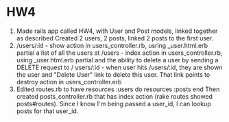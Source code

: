 HW4
===
1) Made rails app called HW4, with User and Post models, linked together as described
Created 2 users, 2 posts, linked 2 posts to the first user.
2) /users/:id - show action in users_controller.rb, usring _user.html.erb partial
a list of all the users at /users - index action in users_controller.rb, using _user.html.erb partial 
and the ability to delete a user by sending a DELETE request to / users/:id - when user hits /users/:id,
they are shown the user and "Delete User" link to delete this user. That link points to destroy action in users_controller.erb
3) Edited routes.rb to have
  resources :users do
    resources :posts
   end 
Then created posts_controller.rb that has index action (rake routes showed posts#routes). Since I know I'm being passed a user_id, I can lookup posts for that user_id.
